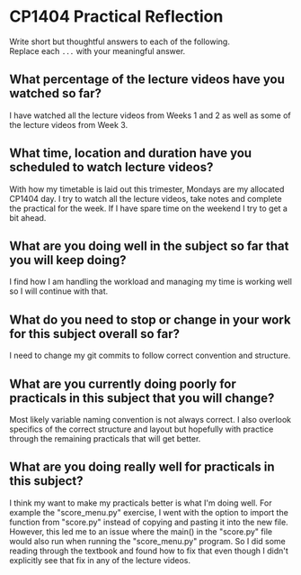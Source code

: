 # CP1404 Practical Reflection

Write short but thoughtful answers to each of the following.  
Replace each `...` with your meaningful answer.

## What percentage of the lecture videos have you watched so far?

I have watched all the lecture videos from Weeks 1 and 2 as well as some of the lecture videos from Week 3.

## What time, location and duration have you scheduled to watch lecture videos?

With how my timetable is laid out this trimester, Mondays are my allocated CP1404 day. I try to watch all the lecture
videos, take notes and complete the practical for the week. If I have spare time on the weekend I try to get a bit
ahead.

## What are you doing well in the subject so far that you will keep doing?

I find how I am handling the workload and managing my time is working well so I will continue with that.

## What do you need to stop or change in your work for this subject overall so far?

I need to change my git commits to follow correct convention and structure.

## What are you currently doing poorly for practicals in this subject that you will change?

Most likely variable naming convention is not always correct. I also overlook specifics of the correct structure and
layout but hopefully with practice through the remaining practicals that will get better.

## What are you doing really well for practicals in this subject?

I think my want to make my practicals better is what I'm doing well. For example the "score_menu.py" exercise, I went
with the option to import the function from "score.py" instead of copying and pasting it into the new file. However,
this led me to an issue where the main() in the "score.py" file would also run when running the "score_menu.py" program.
So I did some reading through the textbook and found how to fix that even though I didn't explicitly see that fix in any
of the lecture videos.
